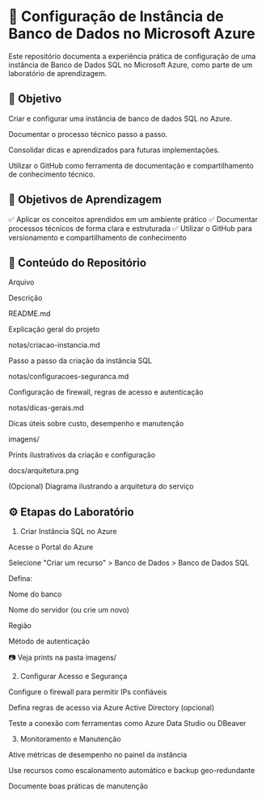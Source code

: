 # 📄 Configuração de Instância de Banco de Dados no Microsoft Azure

Este repositório documenta a experiência prática de configuração de uma instância de Banco de Dados SQL no Microsoft Azure, como parte de um laboratório de aprendizagem.

## 🎯 Objetivo

Criar e configurar uma instância de banco de dados SQL no Azure.

Documentar o processo técnico passo a passo.

Consolidar dicas e aprendizados para futuras implementações.

Utilizar o GitHub como ferramenta de documentação e compartilhamento de conhecimento técnico.

## 🧪 Objetivos de Aprendizagem

✅ Aplicar os conceitos aprendidos em um ambiente prático
✅ Documentar processos técnicos de forma clara e estruturada
✅ Utilizar o GitHub para versionamento e compartilhamento de conhecimento

## 📝 Conteúdo do Repositório

Arquivo

Descrição

README.md

Explicação geral do projeto

notas/criacao-instancia.md

Passo a passo da criação da instância SQL

notas/configuracoes-seguranca.md

Configuração de firewall, regras de acesso e autenticação

notas/dicas-gerais.md

Dicas úteis sobre custo, desempenho e manutenção

imagens/

Prints ilustrativos da criação e configuração

docs/arquitetura.png

(Opcional) Diagrama ilustrando a arquitetura do serviço

## ⚙️ Etapas do Laboratório

1. Criar Instância SQL no Azure

Acesse o Portal do Azure

Selecione "Criar um recurso" > Banco de Dados > Banco de Dados SQL

Defina:

Nome do banco

Nome do servidor (ou crie um novo)

Região

Método de autenticação

📷 Veja prints na pasta imagens/

2. Configurar Acesso e Segurança

Configure o firewall para permitir IPs confiáveis

Defina regras de acesso via Azure Active Directory (opcional)

Teste a conexão com ferramentas como Azure Data Studio ou DBeaver

3. Monitoramento e Manutenção

Ative métricas de desempenho no painel da instância

Use recursos como escalonamento automático e backup geo-redundante

Documente boas práticas de manutenção
